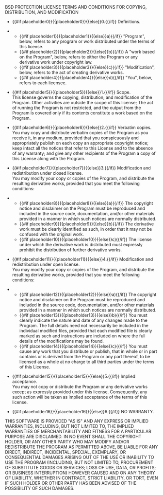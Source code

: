 BSD PROTECTION LICENSE TERMS AND CONDITIONS FOR COPYING, DISTRIBUTION, AND MODIFICATION

* {{#if placeholder0}}{{placeholder0}}{{else}}0.{{/if}} Definitions.
* * {{#if placeholder1}}{{placeholder1}}{{else}}a){{/if}} &quot;Program&quot;, below, refers to any program or work distributed under the terms of this license.
  * {{#if placeholder2}}{{placeholder2}}{{else}}b){{/if}} A &quot;work based on the Program&quot;, below, refers to either the Program or any derivative work under copyright law.
  * {{#if placeholder3}}{{placeholder3}}{{else}}c){{/if}} &quot;Modification&quot;, below, refers to the act of creating derivative works.
  * {{#if placeholder4}}{{placeholder4}}{{else}}d){{/if}} &quot;You&quot;, below, refers to each licensee.

* {{#if placeholder5}}{{placeholder5}}{{else}}1.{{/if}} Scope.   
   This license governs the copying, distribution, and modification of the Program. Other activities are outside the scope of this license; The act of running the Program is not restricted, and the output from the Program is covered only if its contents constitute a work based on the Program.
* {{#if placeholder6}}{{placeholder6}}{{else}}2.{{/if}} Verbatim copies.   
   You may copy and distribute verbatim copies of the Program as you receive it, in any medium, provided that you conspicuously and appropriately publish on each copy an appropriate copyright notice; keep intact all the notices that refer to this License and to the absence of any warranty; and give any other recipients of the Program a copy of this License along with the Program.
* {{#if placeholder7}}{{placeholder7}}{{else}}3.{{/if}} Modification and redistribution under closed license.   
   You may modify your copy or copies of the Program, and distribute the resulting derivative works, provided that you meet the following conditions:
* * {{#if placeholder8}}{{placeholder8}}{{else}}a){{/if}} The copyright notice and disclaimer on the Program must be reproduced and included in the source code, documentation, and/or other materials provided in a manner in which such notices are normally distributed.
  * {{#if placeholder9}}{{placeholder9}}{{else}}b){{/if}} The derivative work must be clearly identified as such, in order that it may not be confused with the original work.
  * {{#if placeholder10}}{{placeholder10}}{{else}}c){{/if}} The license under which the derivative work is distributed must expressly prohibit the distribution of further derivative works.

* {{#if placeholder11}}{{placeholder11}}{{else}}4.{{/if}} Modification and redistribution under open license.   
   You may modify your copy or copies of the Program, and distribute the resulting derivative works, provided that you meet the following conditions:
* * {{#if placeholder12}}{{placeholder12}}{{else}}a){{/if}} The copyright notice and disclaimer on the Program must be reproduced and included in the source code, documentation, and/or other materials provided in a manner in which such notices are normally distributed.
  * {{#if placeholder13}}{{placeholder13}}{{else}}b){{/if}} You must clearly indicate the nature and date of any changes made to the Program. The full details need not necessarily be included in the individual modified files, provided that each modified file is clearly marked as such and instructions are included on where the full details of the modifications may be found.
  * {{#if placeholder14}}{{placeholder14}}{{else}}c){{/if}} You must cause any work that you distribute or publish, that in whole or in part contains or is derived from the Program or any part thereof, to be licensed as a whole at no charge to all third parties under the terms of this License.

* {{#if placeholder15}}{{placeholder15}}{{else}}5.{{/if}} Implied acceptance.   
   You may not copy or distribute the Program or any derivative works except as expressly provided under this license. Consequently, any such action will be taken as implied acceptance of the terms of this license.
* {{#if placeholder16}}{{placeholder16}}{{else}}6.{{/if}} NO WARRANTY.

THIS SOFTWARE IS PROVIDED &quot;AS IS&quot; AND ANY EXPRESS OR IMPLIED WARRANTIES, INCLUDING, BUT NOT LIMITED TO, THE IMPLIED WARRANTIES OF MERCHANTABILITY AND FITNESS FOR A PARTICULAR PURPOSE ARE DISCLAIMED. IN NO EVENT SHALL THE COPYRIGHT HOLDER, OR ANY OTHER PARTY WHO MAY MODIFY AND/OR REDISTRIBUTE THE PROGRAM AS PERMITTED ABOVE, BE LIABLE FOR ANY DIRECT, INDIRECT, INCIDENTAL, SPECIAL, EXEMPLARY, OR CONSEQUENTIAL DAMAGES ARISING OUT OF THE USE OR INABILITY TO USE THE PROGRAM (INCLUDING, BUT NOT LIMITED TO, PROCUREMENT OF SUBSTITUTE GOODS OR SERVICES; LOSS OF USE, DATA, OR PROFITS; OR BUSINESS INTERRUPTION) HOWEVER CAUSED AND ON ANY THEORY OF LIABILITY, WHETHER IN CONTRACT, STRICT LIABILITY, OR TORT, EVEN IF SUCH HOLDER OR OTHER PARTY HAS BEEN ADVISED OF THE POSSIBILITY OF SUCH DAMAGES.